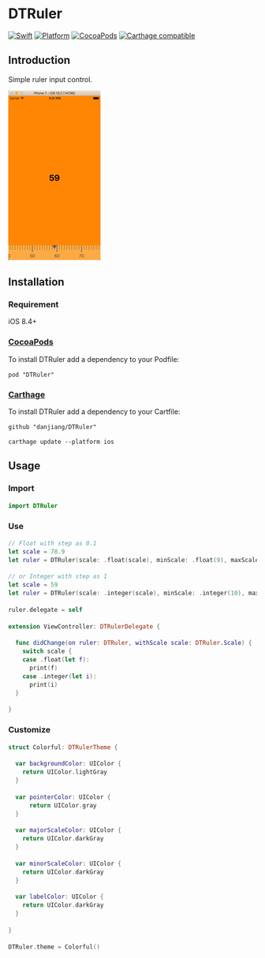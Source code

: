 # DTRuler

[![Swift](https://img.shields.io/badge/Swift-3.0-ff3f26.svg?style=flat)](https://swift.org/)
[![Platform](https://img.shields.io/cocoapods/p/DTRuler.svg?style=flat)](http://cocoadocs.org/docsets/DTRuler)
[![CocoaPods](http://img.shields.io/cocoapods/v/DTRuler.svg)](https://cocoapods.org/pods/DTRuler)
[![Carthage compatible](https://img.shields.io/badge/Carthage-compatible-4BC51D.svg?style=flat)](https://github.com/Carthage/Carthage)

## Introduction

Simple ruler input control.

![Demo](Demo.gif)

## Installation

### Requirement

iOS 8.4+

### [CocoaPods](http://cocoapods.org)

To install DTRuler add a dependency to your Podfile:

```
pod "DTRuler"
```

### [Carthage](https://github.com/Carthage/Carthage)

To install DTRuler add a dependency to your Cartfile:

```
github "danjiang/DTRuler"
```

```
carthage update --platform ios
```

## Usage

### Import

```swift
import DTRuler
```

### Use

```swift
// Float with step as 0.1
let scale = 78.9
let ruler = DTRuler(scale: .float(scale), minScale: .float(9), maxScale: .float(999), width: view.bounds.width - 50)

// or Integer with step as 1
let scale = 59
let ruler = DTRuler(scale: .integer(scale), minScale: .integer(10), maxScale: .integer(100), width: view.bounds.width - 50)

ruler.delegate = self

extension ViewController: DTRulerDelegate {
  
  func didChange(on ruler: DTRuler, withScale scale: DTRuler.Scale) {
    switch scale {
    case .float(let f):
      print(f)
    case .integer(let i):
      print(i)
  }

}
```

### Customize

```swift
struct Colorful: DTRulerTheme {
  
  var backgroundColor: UIColor {
    return UIColor.lightGray
  }
  
  var pointerColor: UIColor {
      return UIColor.gray
  }
  
  var majorScaleColor: UIColor {
    return UIColor.darkGray
  }
  
  var minorScaleColor: UIColor {
    return UIColor.darkGray
  }
  
  var labelColor: UIColor {
    return UIColor.darkGray
  }
  
}

DTRuler.theme = Colorful()
```


